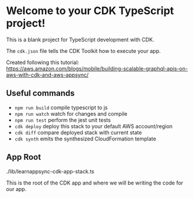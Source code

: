 # Welcome to your CDK TypeScript project!

This is a blank project for TypeScript development with CDK.

The `cdk.json` file tells the CDK Toolkit how to execute your app.

Created following this tutorial: https://aws.amazon.com/blogs/mobile/building-scalable-graphql-apis-on-aws-with-cdk-and-aws-appsync/

## Useful commands

 * `npm run build`   compile typescript to js
 * `npm run watch`   watch for changes and compile
 * `npm run test`    perform the jest unit tests
 * `cdk deploy`      deploy this stack to your default AWS account/region
 * `cdk diff`        compare deployed stack with current state
 * `cdk synth`       emits the synthesized CloudFormation template


## App Root

./lib/learnappsync-cdk-app-stack.ts

This is the root of the CDK app and where we will be writing the code for our app.

 